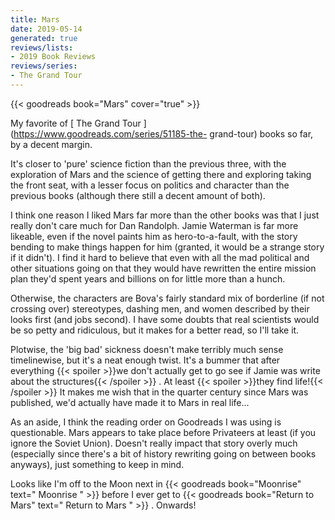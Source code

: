 ```yaml
---
title: Mars
date: 2019-05-14
generated: true
reviews/lists:
- 2019 Book Reviews
reviews/series:
- The Grand Tour
---
```

{{< goodreads book="Mars" cover="true" >}}

My favorite of [ The Grand Tour ](https://www.goodreads.com/series/51185-the- grand-tour) books so far, by a decent margin.  

It's closer to 'pure' science fiction than the previous three, with the exploration of Mars and the science of getting there and exploring taking the front seat, with a lesser focus on politics and character than the previous books (although there still a decent amount of both).  

<!--more-->

I think one reason I liked Mars far more than the other books was that I just really don't care much for Dan Randolph. Jamie Waterman is far more likeable, even if the novel paints him as hero-to-a-fault, with the story bending to make things happen for him (granted, it would be a strange story if it didn't). I find it hard to believe that even with all the mad political and other situations going on that they would have rewritten the entire mission plan they'd spent years and billions on for little more than a hunch.  

Otherwise, the characters are Bova's fairly standard mix of borderline (if not crossing over) stereotypes, dashing men, and women described by their looks first (and jobs second). I have some doubts that real scientists would be so petty and ridiculous, but it makes for a better read, so I'll take it.  

Plotwise, the 'big bad' sickness doesn't make terribly much sense timelinewise, but it's a neat enough twist. It's a bummer that after everything  {{< spoiler >}}we don't actually get to go see if Jamie was write about the structures{{< /spoiler >}}  . At least  {{< spoiler >}}they find life!{{< /spoiler >}}  It makes me wish that in the quarter century since Mars was published, we'd actually have made it to Mars in real life...  

As an aside, I think the reading order on Goodreads I was using is questionable. Mars appears to take place before Privateers at least (if you ignore the Soviet Union). Doesn't really impact that story overly much (especially since there's a bit of history rewriting going on between books anyways), just something to keep in mind.  

Looks like I'm off to the Moon next in {{< goodreads book="Moonrise" text=" Moonrise " >}} before I ever get to {{< goodreads book="Return to Mars" text=" Return to Mars " >}} . Onwards!


